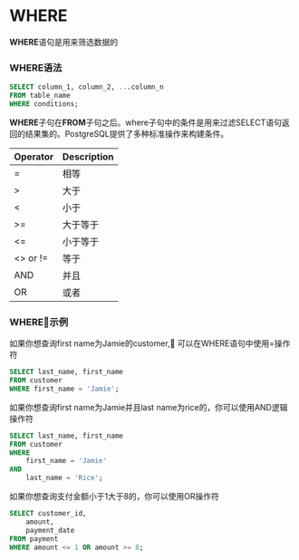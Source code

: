 # WHERE

**WHERE**语句是用来筛选数据的

### WHERE语法

```sql
SELECT column_1, column_2, ...column_n
FROM table_name
WHERE conditions;
```

**WHERE**子句在**FROM**子句之后。where子句中的条件是用来过滤SELECT语句返回的结果集的。PostgreSQL提供了多种标准操作来构建条件。

| Operator | Description
| -------- | -----------
| =        | 相等
| >        | 大于
| <        | 小于
| >=       | 大于等于
| <=       | 小于等于
| <> or != | 等于
| AND      | 并且
| OR       | 或者

### WHERE示例

如果你想查询first name为Jamie的customer, 可以在WHERE语句中使用=操作符

```sql
SELECT last_name, first_name
FROM customer
WHERE first_name = 'Jamie';
```

如果你想查询first name为Jamie并且last name为rice的，你可以使用AND逻辑操作符

```sql
SELECT last_name, first_name
FROM customer
WHERE 
    first_name = 'Jamie' 
AND
    last_name = 'Rice';
```

如果你想查询支付金额小于1大于8的，你可以使用OR操作符

```sql
SELECT customer_id,
    amount,
    payment_date
FROM payment
WHERE amount <= 1 OR amount >= 8;
```
